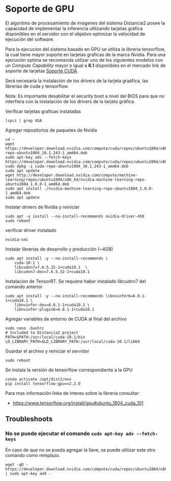 # Soporte de GPU

El algoritmo de procesamiento de imagenes del sistema Distancia2 posee la capacidad de
implementar la inferencia utilizando tarjetas gráfica disponibles en el servidor con el objetivo
optimizar la velocidad de ejecución del software. 

Para la ejecucion del sistema basado en GPU se utiliza la libreria tensorflow, la cual
tiene mayor soporte en tarjetas graficas de la marca Nvidia. Para una ejecución optima se recomienda
utilizar uno de los siguientes modelos con un *Compute Capability* mayor o igual a **6.1** disponibles
en el mercado link de soporte de tarjetas [Soporte CUDA](https://developer.nvidia.com/cuda-gpus).

Será necesaria la instalación de los drivers de la tarjeta graáfica, las librerias de cuda y tensorflow.

Nota: Es importante desabilitar el security boot a nivel del BIOS para que no interfiera con la
instalación de los drivers de la tarjeta gráfica.

Verificar tarjetas graficas instaladas
```
lspci | grep VGA
```

Agregar repositorios de paquetes de Nvidia
```
cd ~
wget https://developer.download.nvidia.com/compute/cuda/repos/ubuntu1804/x86_64/cuda-repo-ubuntu1804_10.1.243-1_amd64.deb
sudo apt-key adv --fetch-keys https://developer.download.nvidia.com/compute/cuda/repos/ubuntu1804/x86_64/7fa2af80.pub
sudo dpkg -i cuda-repo-ubuntu1804_10.1.243-1_amd64.deb
sudo apt update
wget http://developer.download.nvidia.com/compute/machine-learning/repos/ubuntu1804/x86_64/nvidia-machine-learning-repo-ubuntu1804_1.0.0-1_amd64.deb
sudo apt install ./nvidia-machine-learning-repo-ubuntu1804_1.0.0-1_amd64.deb
sudo apt update
```

Instalar drivers de Nvidia y reiniciar
```
sudo apt -y install --no-install-recommends nvidia-driver-450
sudo reboot
```

verificar driver instalado
```
nvidia-smi
```

Instalar librerias de desarrollo y producción (~4GB)
```
sudo apt install -y --no-install-recommends \
    cuda-10-1 \
    libcudnn7=7.6.5.32-1+cuda10.1  \
    libcudnn7-dev=7.6.5.32-1+cuda10.1
```

Instalacion de TensorRT. Se requiere haber instalado libcudnn7 del comando anterior
```
sudo apt install -y --no-install-recommends libnvinfer6=6.0.1-1+cuda10.1 \
    libnvinfer-dev=6.0.1-1+cuda10.1 \
    libnvinfer-plugin6=6.0.1-1+cuda10.1
```

Agregar variables de entorno de CUDA al final del archivo
```
sudo nano .bashrc
# Included to Distancia2 project
PATH=$PATH:/usr/local/cuda-10.1/bin
LD_LIBRARY_PATH=$LD_LIBRARY_PATH:/usr/local/cuda-10.1/lib64
```

Guardar el archivo y reiniciar el servidor
```
sudo reboot
```

Se instala la versión de tensorflow correspondiente a la GPU
```
conda activate /opt/dist2/env
pip install tensorflow-gpu==2.2.0
```

Para mas información links de interes sobre la libreria consultar:

- https://www.tensorflow.org/install/gpu#ubuntu_1804_cuda_101


## Troubleshoots

### No se puede ejecutar el comando `sudo apt-key adv --fetch-keys`

En caso de que no se pueda agregar la llave, se puede utilizar este otro comando como remplazo.
```
wget -qO - https://developer.download.nvidia.com/compute/cuda/repos/ubuntu1804/x86_64/7fa2af80.pub | sudo apt-key add -
```